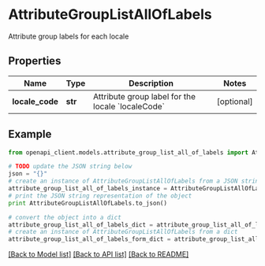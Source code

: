 # AttributeGroupListAllOfLabels

Attribute group labels for each locale

## Properties
Name | Type | Description | Notes
------------ | ------------- | ------------- | -------------
**locale_code** | **str** | Attribute group label for the locale &#x60;localeCode&#x60; | [optional] 

## Example

```python
from openapi_client.models.attribute_group_list_all_of_labels import AttributeGroupListAllOfLabels

# TODO update the JSON string below
json = "{}"
# create an instance of AttributeGroupListAllOfLabels from a JSON string
attribute_group_list_all_of_labels_instance = AttributeGroupListAllOfLabels.from_json(json)
# print the JSON string representation of the object
print AttributeGroupListAllOfLabels.to_json()

# convert the object into a dict
attribute_group_list_all_of_labels_dict = attribute_group_list_all_of_labels_instance.to_dict()
# create an instance of AttributeGroupListAllOfLabels from a dict
attribute_group_list_all_of_labels_form_dict = attribute_group_list_all_of_labels.from_dict(attribute_group_list_all_of_labels_dict)
```
[[Back to Model list]](../README.md#documentation-for-models) [[Back to API list]](../README.md#documentation-for-api-endpoints) [[Back to README]](../README.md)



